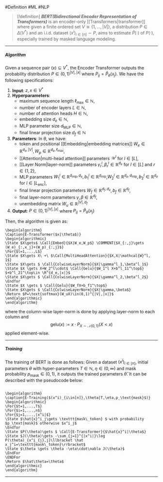 #Definition #ML #NLP 

> [!definition]
> ***BERT(Bidirectional Encoder Representation of Transformers)*** is an encoder-only [[Transformers|transformer]] where given a finite ordered set $V\cong\{ 1,\dots,|V| \}$, a distribution $P\in \Delta(V^*)$ and an i.i.d. dataset $(x^i)_{i\in[n]}\sim P$, aims to estimate $\hat{P}(\cdot)$ of $P(\cdot)$, especially trained by masked language modeling. 
---
##### Algorithm
Given a sequence pair $(x)\subseteq V^*$, the Encoder Transformer outputs the probability distribution $P\in (0,1)^{|V|,|x|}$ where $P_{ij}=\hat{P}_{\theta}(x_{j})$. We have the following specifications: 
1. **Input**: $z,x\in V^*$
2. **Hyperparameters**: 
	- maximum sequence length $\ell_{\max}\in \mathbb{N}$, 
	- number of encoder layers $L\in \mathbb{N}$,
	- number of attention heads $H\in \mathbb{N}$,
	- embedding size $d_{e}\in \mathbb{N}$,
	- MLP parameter size $d_{\text{MLP}}\in \mathbb{N}$,
	- final linear projection size $d_{f}\in \mathbb{N}$
1. **Parameters**: In $\theta$, we have:
	- token and positional [[Embedding|embedding matrices]] $W_{e}\in \mathbb{R}^{d_{e},|V|}, W_{p}\in\mathbb{R}^{d_{e},\ell_{\max}}$,
	- [[Attention|multi-head attention]] parameters $\mathcal W^l$ for $l\in[L]$,
	- [[Layer Norm|layer-norm]] parameters $\gamma^l_{r},\beta^l_{r}\in \mathbb{R}^{d_{e}}$ for $l\in [L]$ and $r\in\{1,2\}$,
	- MLP parameters $W_{1}^l\in \mathbb{R}^{d_{\text{mlp}},d_{e}},b^l_{1}\in \mathbb{R}^{d_{\text{mlp}}}$,$W_{2}^l\in \mathbb{R}^{d_{e},d_{\text{mlp}}},b^l_{2}\in \mathbb{R}^{d_{e}}$ for $l\in[L_{\text{enc}}]$,
	- final linear projection parameters $W_{f}\in \mathbb{R}^{d_{f},d_{e}}, b_{f}\in \mathbb{R}^{d_{f}}$,
	- final layer-norm parameters $\gamma,\beta\in \mathbb{R}^{d_{f}}$,
	- unembedding matrix $W_{u}\in \mathbb{R}^{|V|,d_{f}}$
2. **Output**: $P\in (0,1)^{|V|,|x|}$ where $P_{ij}=\hat{P}_{\theta}(x_{j})$
   
Then, the algorithm is given as: 
``` pseudo
\begin{algorithm}
\Caption{E-Transformer($x|\theta$)}
\begin{algorithmic}
\State $X\gets$ \Call{Embed}{$X|W_e,W_p$} \COMMENT{$X_{:,j}\gets (W_e)_{:,x_j}+(W_p)_{:,j}$}
\For{$l=1,...,L$}
\State $X\gets X\ +\ $\Call{MultiHeadAttention}{$X,X|\mathcal{W}^l, 1$}
\State $X\gets $ \Call{ColwiseLayerNorm}{$X|\gamma^l_1,\beta^l_1$}
\State $X \gets X+W_2^l\cdot$ \Call{Gelu}{$W_1^l X+b^l_11^\top$} $+b^l_21^\top\in \R^{d_e,|x|}$
\State $X\gets $ \Call{ColwiseLayerNorm}{$X|\gamma^l_2,\beta^l_2$}
\Endfor
\State $X \gets $ \Call{Gelu}{$W_fX+b_f1^\top$} 
\State $X\gets $ \Call{ColwiseLayerNorm}{$X|\gamma,\beta$}
\Return $P=\text{softmax}(W_uX)\in(0,1)^{|V|,|x|}$
\end{algorithmic}
\end{algorithm}
```
where the column-wise layer-norm is done by applying layer-norm to each column and $$\textsf{gelu}(x):=x\cdot P_{{X\sim \mathcal{N}(0,1)}}(X<x)$$applied element-wise.

---
##### Training
The training of BERT is done as follows: Given a dataset $(x^i)_{i\in[n]}$, initial parameters $\theta$ with hyper-parameters $T\in \mathbb{N}$, $\eta\in (0,\infty)$ and mask probability $p_{\text{mask}}\in(0,1)$, it outputs the trained parameters $\hat{\theta}$. It can be described with the pseudocode below:

```pseudo

\begin{algorithm}
\caption{E-Training($(x^i)_{i\in[n]},\theta|T,\eta,p_\text{mask}$)}
\begin{algorithmic}
\For{$t=1,...,T$}
\For{$i=1,...,n$}
\For{$j=1,...,|x^i|$}
\State $\hat{x}^i_j\gets \texttt{mask\_token} $ with probability $p_\text{mask}$ otherwise $x^i_j$
\Endfor
\State $P(\theta)\gets $ \Call{E-Transformer}{$\hat{x}^i|\theta$} 
\State $J(\theta)\gets -\sum_{j=1}^{|x^i|}\log P(\theta)_{x^i_{j},j}\llbracket \hat x_j^i=\texttt{mask\_token}\rrbracket$
\State $\theta \gets \theta -\eta\cdot\nabla J(\theta)$
\EndFor
\ENDFor 
\Return $\hat\theta=\theta$
\end{algorithmic}
\end{algorithm}
```

---
